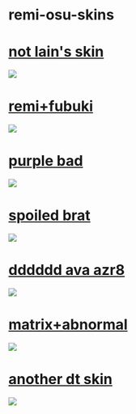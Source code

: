 # remi-osu-skins

# [not lain's skin](https://drive.google.com/file/d/1giXxDylXWeCgFNRITTe9rhZhAVYfngAs/view?usp=sharing)
![](https://osu.ppy.sh/ss/19521319/f534)

# [remi+fubuki](https://drive.google.com/file/d/1fERigIlT4E8R-g788ia0lEMdF5lpNuSF/view?usp=drive_link)
![](https://osu.ppy.sh/ss/19521330/dfe5)

# [purple bad](https://drive.google.com/file/d/1AVDcdFyZ1RPSgKNR33HmICoZrjH9ySMa/view?usp=sharing)
![](https://osu.ppy.sh/ss/19521333/10ff)

# [spoiled brat](https://drive.google.com/file/d/1AVDcdFyZ1RPSgKNR33HmICoZrjH9ySMa/view?usp=sharing)
![](https://osu.ppy.sh/ss/19521334/3fd0)

# [dddddd ava azr8](https://drive.google.com/file/d/1sFGOZIMtXsJIKjrQwzz7XSbfrltbkzIW/view?usp=sharing)
![](https://osu.ppy.sh/ss/19521337/c4af)

# [matrix+abnormal](https://drive.google.com/file/d/1ssoUarcebd89B5-m0aw2Ipa866kw1mE4/view?usp=sharing)
![](https://osu.ppy.sh/ss/19521341/5d4d)

# [another dt skin](https://drive.google.com/file/d/10KUSfO1Ut69HmMIG6HeYM8CazkNChZ13/view?usp=sharing)
![](https://osu.ppy.sh/ss/19521342/f8a1)


